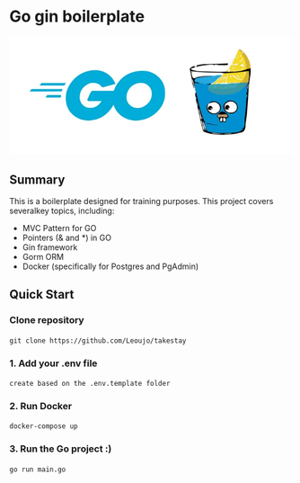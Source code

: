 # Go gin boilerplate

<div align="center">
	<img src="./assets/go-gin.webp" />
</div>

## Summary

This is a boilerplate designed for training purposes. This project covers severalkey topics, including:
- MVC Pattern for GO
- Pointers (& and *) in GO
- Gin framework
- Gorm ORM
- Docker (specifically for Postgres and PgAdmin)

## Quick Start

### Clone repository

`git clone https://github.com/Leoujo/takestay`

### 1. Add your .env file
`create based on the .env.template folder`

### 2. Run Docker

`docker-compose up`

### 3. Run the Go project :)

`go run main.go`

